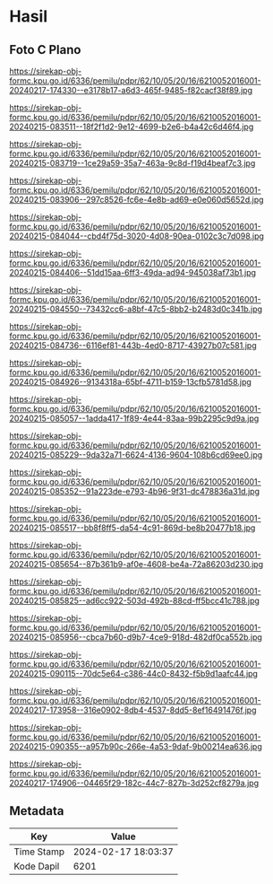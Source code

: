 # Hasil

## Foto C Plano

https://sirekap-obj-formc.kpu.go.id/6336/pemilu/pdpr/62/10/05/20/16/6210052016001-20240217-174330--e3178b17-a6d3-465f-9485-f82cacf38f89.jpg

https://sirekap-obj-formc.kpu.go.id/6336/pemilu/pdpr/62/10/05/20/16/6210052016001-20240215-083511--18f2f1d2-9e12-4699-b2e6-b4a42c6d46f4.jpg

https://sirekap-obj-formc.kpu.go.id/6336/pemilu/pdpr/62/10/05/20/16/6210052016001-20240215-083719--1ce29a59-35a7-463a-9c8d-f19d4beaf7c3.jpg

https://sirekap-obj-formc.kpu.go.id/6336/pemilu/pdpr/62/10/05/20/16/6210052016001-20240215-083906--297c8526-fc6e-4e8b-ad69-e0e060d5652d.jpg

https://sirekap-obj-formc.kpu.go.id/6336/pemilu/pdpr/62/10/05/20/16/6210052016001-20240215-084044--cbd4f75d-3020-4d08-90ea-0102c3c7d098.jpg

https://sirekap-obj-formc.kpu.go.id/6336/pemilu/pdpr/62/10/05/20/16/6210052016001-20240215-084406--51dd15aa-6ff3-49da-ad94-945038af73b1.jpg

https://sirekap-obj-formc.kpu.go.id/6336/pemilu/pdpr/62/10/05/20/16/6210052016001-20240215-084550--73432cc6-a8bf-47c5-8bb2-b2483d0c341b.jpg

https://sirekap-obj-formc.kpu.go.id/6336/pemilu/pdpr/62/10/05/20/16/6210052016001-20240215-084736--6116ef81-443b-4ed0-8717-43927b07c581.jpg

https://sirekap-obj-formc.kpu.go.id/6336/pemilu/pdpr/62/10/05/20/16/6210052016001-20240215-084926--9134318a-65bf-4711-b159-13cfb5781d58.jpg

https://sirekap-obj-formc.kpu.go.id/6336/pemilu/pdpr/62/10/05/20/16/6210052016001-20240215-085057--1adda417-1f89-4e44-83aa-99b2295c9d9a.jpg

https://sirekap-obj-formc.kpu.go.id/6336/pemilu/pdpr/62/10/05/20/16/6210052016001-20240215-085229--9da32a71-6624-4136-9604-108b6cd69ee0.jpg

https://sirekap-obj-formc.kpu.go.id/6336/pemilu/pdpr/62/10/05/20/16/6210052016001-20240215-085352--91a223de-e793-4b96-9f31-dc478836a31d.jpg

https://sirekap-obj-formc.kpu.go.id/6336/pemilu/pdpr/62/10/05/20/16/6210052016001-20240215-085517--bb8f8ff5-da54-4c91-869d-be8b20477b18.jpg

https://sirekap-obj-formc.kpu.go.id/6336/pemilu/pdpr/62/10/05/20/16/6210052016001-20240215-085654--87b361b9-af0e-4608-be4a-72a86203d230.jpg

https://sirekap-obj-formc.kpu.go.id/6336/pemilu/pdpr/62/10/05/20/16/6210052016001-20240215-085825--ad6cc922-503d-492b-88cd-ff5bcc41c788.jpg

https://sirekap-obj-formc.kpu.go.id/6336/pemilu/pdpr/62/10/05/20/16/6210052016001-20240215-085956--cbca7b60-d9b7-4ce9-918d-482df0ca552b.jpg

https://sirekap-obj-formc.kpu.go.id/6336/pemilu/pdpr/62/10/05/20/16/6210052016001-20240215-090115--70dc5e64-c386-44c0-8432-f5b9d1aafc44.jpg

https://sirekap-obj-formc.kpu.go.id/6336/pemilu/pdpr/62/10/05/20/16/6210052016001-20240217-173958--316e0902-8db4-4537-8dd5-8ef16491476f.jpg

https://sirekap-obj-formc.kpu.go.id/6336/pemilu/pdpr/62/10/05/20/16/6210052016001-20240215-090355--a957b90c-266e-4a53-9daf-9b00214ea636.jpg

https://sirekap-obj-formc.kpu.go.id/6336/pemilu/pdpr/62/10/05/20/16/6210052016001-20240217-174906--04465f29-182c-44c7-827b-3d252cf8279a.jpg


## Metadata

| Key        | Value               |
| ---------- | ------------------- |
| Time Stamp | 2024-02-17 18:03:37 |
| Kode Dapil | 6201                |



